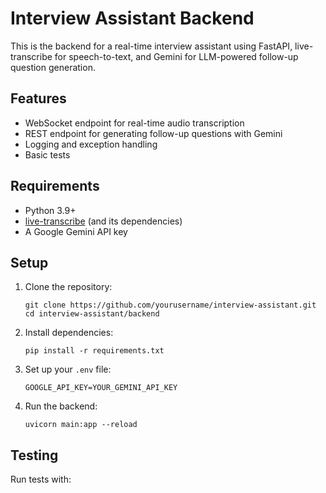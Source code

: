 # Interview Assistant Backend

This is the backend for a real-time interview assistant using FastAPI, live-transcribe for speech-to-text, and Gemini for LLM-powered follow-up question generation.

## Features

- WebSocket endpoint for real-time audio transcription
- REST endpoint for generating follow-up questions with Gemini
- Logging and exception handling
- Basic tests

## Requirements

- Python 3.9+
- [live-transcribe](https://pypi.org/project/live-transcribe/) (and its dependencies)
- A Google Gemini API key

## Setup

1. Clone the repository:
    ```
    git clone https://github.com/yourusername/interview-assistant.git
    cd interview-assistant/backend
    ```

2. Install dependencies:
    ```
    pip install -r requirements.txt
    ```

3. Set up your `.env` file:
    ```
    GOOGLE_API_KEY=YOUR_GEMINI_API_KEY
    ```

4. Run the backend:
    ```
    uvicorn main:app --reload
    ```

## Testing

Run tests with:
